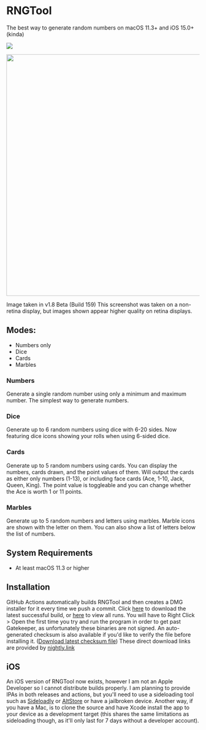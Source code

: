 # RNGTool
The best way to generate random numbers on macOS 11.3+ and iOS 15.0+ (kinda)

![](https://github.com/NCX-Programming/RNGTool/workflows/Swift/badge.svg?branch=main)

<image src="https://cdn.ncxprogramming.com/file/image/screenshots/rngtool/repoimage.png" hight=397 width=630/>

Image taken in v1.8 Beta (Build 159) This screenshot was taken on a non-retina display, but images shown appear higher quality on retina displays.
## Modes:
- Numbers only
- Dice
- Cards
- Marbles
### Numbers
Generate a single random number using only a minimum and maximum number. The simplest way to generate numbers.
### Dice
Generate up to 6 random numbers using dice with 6-20 sides. Now featuring dice icons showing your rolls when using 6-sided dice.
### Cards
Generate up to 5 random numbers using cards. You can display the numbers, cards drawn, and the point values of them. Will output the cards as either only numbers (1-13), or including face cards (Ace, 1-10, Jack, Queen, King). The point value is toggleable and you can change whether the Ace is worth 1 or 11 points.
### Marbles
Generate up to 5 random numbers and letters using marbles. Marble icons are shown with the letter on them. You can also show a list of letters below the list of numbers.
## System Requirements
- At least macOS 11.3 or higher
## Installation
GitHub Actions automatically builds RNGTool and then creates a DMG installer for it every time we push a commit. Click [here](https://nightly.link/NCX-Programming/RNGTool/workflows/swift/main/RNGTool-Installer-latest.dmg.zip) to download the latest successful build, or [here](https://github.com/NCX-Programming/RNGTool/actions) to view all runs. You will have to Right Click > Open the first time you try and run the program in order to get past Gatekeeper, as unfortunately these binaries are not signed. An auto-generated checksum is also available if you'd like to verify the file before installing it. ([Download latest checksum file](https://nightly.link/NCX-Programming/RNGTool/workflows/swift/main/RNGTool-Checksums.zip))
These direct download links are provided by [nightly.link](https://nightly.link)
## iOS
An iOS version of RNGTool now exists, however I am not an Apple Developer so I cannot distribute builds properly. I am planning to provide IPAs in both releases and actions, but you'll need to use a sideloading tool such as [Sideloadly](https://sideloadly.io) or [AltStore](https://altstore.io) or have a jailbroken device. Another way, if you have a Mac, is to clone the source and have Xcode install the app to your device as a development target (this shares the same limitations as sideloading though, as it'll only last for 7 days without a developer account).

